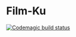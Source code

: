 # Film-Ku

[![Codemagic build status](https://api.codemagic.io/apps/65d221c05ccc01cfa69a49b4/65d221c05ccc01cfa69a49b3/status_badge.svg)](https://codemagic.io/apps/65d221c05ccc01cfa69a49b4/65d221c05ccc01cfa69a49b3/latest_build)

